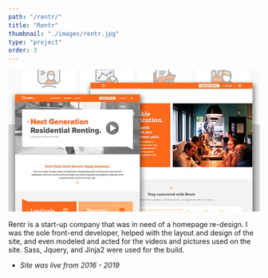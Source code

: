 ```yaml
---
path: "/rentr/"
title: "Rentr"
thumbnail: "./images/rentr.jpg"
type: "project"
order: 3
---
```


![Rentr](./images/rentr.jpg)

Rentr is a start-up company that was in need of a homepage re-design. I was the sole front-end developer, helped with the layout and design of the site, and even modeled and acted for the videos and pictures used on the site. Sass, Jquery, and Jinja2 were used for the build.

- _Site was live from 2016 - 2019_
